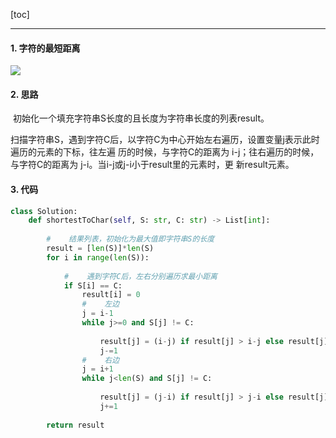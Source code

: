 [toc]

---

#### 1. 字符的最短距离

![](https://i.loli.net/2019/11/17/I8VXGLmsHY9R26j.jpg)

#### 2. 思路

​     初始化一个填充字符串S长度的且长度为字符串长度的列表result。  

​	 扫描字符串S，遇到字符C后，以字符C为中心开始左右遍历，设置变量j表示此时遍历的元素的下标，往左遍	 历的时候，与字符C的距离为 i-j；往右遍历的时候，与字符C的距离为 j-i。当i-j或j-i小于result里的元素时，更	 新result元素。

#### 3. 代码

```python
class Solution:
    def shortestToChar(self, S: str, C: str) -> List[int]:
        
        #    结果列表，初始化为最大值即字符串S的长度
        result = [len(S)]*len(S)
        for i in range(len(S)):
            
            #    遇到字符C后，左右分别遍历求最小距离
            if S[i] == C:
                result[i] = 0
                #    左边
                j = i-1
                while j>=0 and S[j] != C:
                    
                    result[j] = (i-j) if result[j] > i-j else result[j]
                    j-=1
                #    右边   
                j = i+1
                while j<len(S) and S[j] != C:
                     
                    result[j] = (j-i) if result[j] > j-i else result[j]
                    j+=1
                    
        return result
```

